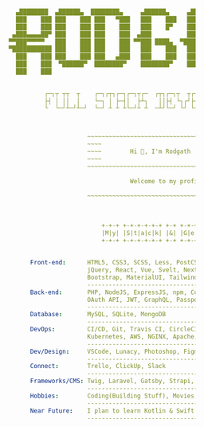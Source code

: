 ```yaml

                    ▄████████  ▄██████▄  ████████▄     ▄██████▄     ▄████████     ███        ▄█    █▄    
                    ███    ███ ███    ███ ███   ▀███   ███    ███   ███    ███ ▀█████████▄   ███    ███   
                    ███    ███ ███    ███ ███    ███   ███    █▀    ███    ███    ▀███▀▀██   ███    ███   
                   ▄███▄▄▄▄██▀ ███    ███ ███    ███  ▄███          ███    ███     ███   ▀  ▄███▄▄▄▄███▄▄ 
                  ▀▀███▀▀▀▀▀   ███    ███ ███    ███ ▀▀███ ████▄  ▀███████████     ███     ▀▀███▀▀▀▀███▀  
                  ▀███████████ ███    ███ ███    ███   ███    ███   ███    ███     ███       ███    ███   
                    ███    ███ ███    ███ ███   ▄███   ███    ███   ███    ███     ███       ███    ███   
                    ███    ███  ▀██████▀  ████████▀    ████████▀    ███    █▀     ▄████▀     ███    █▀    
                    ███    ███                                                                            
                
                    
                            ┌─┐┬ ┬┬  ┬    ┌─┐┌┬┐┌─┐┌─┐┬┌─  ┌┬┐┌─┐┬  ┬┌─┐┬  ┌─┐┌─┐┌─┐┬─┐
                            ├┤ │ ││  │    └─┐ │ ├─┤│  ├┴┐   ││├┤ └┐┌┘├┤ │  │ │├─┘├┤ ├┬┘
                            └  └─┘┴─┘┴─┘  └─┘ ┴ ┴ ┴└─┘┴ ┴  ─┴┘└─┘ └┘ └─┘┴─┘└─┘┴  └─┘┴└─



                                        ~~~~~~~~~~~~~~~~~~~~~~~~~~~~~~~~~~~~~~~~~~
                                        ~~~~                                  ~~~~
                                        ~~~~        Hi 👋, I'm Rodgath        ~~~~
                                        ~~~~                                  ~~~~
                                        ~~~~~~~~~~~~~~~~~~~~~~~~~~~~~~~~~~~~~~~~~~
                                        
                                                    Welcome to my profile.
                                        
                                        ~~~~~~~~~~~~~~~~~~~~~~~~~~~~~~~~~~~~~~~~~~
                                        
                                        
                                        
                                            +-+-+ +-+-+-+-+-+ +-+ +-+-+-+-+
                                            |M|y| |S|t|a|c|k| |&| |G|e|a|r|
                                            +-+-+ +-+-+-+-+-+ +-+ +-+-+-+-+
                                            
                                            
                        Front-end:      HTML5, CSS3, SCSS, Less, PostCSS, JavaScript, TypeScript, 
                                        jQuery, React, Vue, Svelt, NextJS, Webpack, Gulp, AJAX, 
                                        Bootstrap, MaterialUI, Tailwind, Bulma
                                        ----------------------------------------------------------
                        Back-end:       PHP, NodeJS, ExpressJS, npm, Composer, RESTful API, 
                                        OAuth API, JWT, GraphQL, PassportJS
                                        ----------------------------------------------------------
                        Database:       MySQL, SQLite, MongoDB
                                        ----------------------------------------------------------
                        DevOps:         CI/CD, Git, Travis CI, CircleCI, GitHub Actions, Docker, 
                                        Kubernetes, AWS, NGINX, Apache, TDD(Mocha, PHPUnit)
                                        ----------------------------------------------------------
                        Dev/Design:     VSCode, Lunacy, Photoshop, Figma
                                        ----------------------------------------------------------
                        Connect:        Trello, ClickUp, Slack
                                        ----------------------------------------------------------
                        Frameworks/CMS: Twig, Laravel, Gatsby, Strapi, Sapper, WordPress, OpenCart
                                        ----------------------------------------------------------
                        Hobbies:        Coding(Building Stuff), Movies, Thinking, Reading, Gaming
                                        ----------------------------------------------------------
                        Near Future:    I plan to learn Kotlin & Swift ⇢ Just for the fun of it 😎
                                        ----------------------------------------------------------
                                    
                                    
                                      
```


<!--
<h1 align="center">Hi 👋, I'm Rodgath</h1>
<h3 align="center">Welcome to my profile.</h3>

<p align="left"><img src="https://komarev.com/ghpvc/?username=rodgath&style=flat-square&color=brightgreen&label=PROFILE+VIEWS" alt="rodgath" /></p>

<p><img src="https://github-readme-stats.vercel.app/api?username=rodgath&show_icons=true&include_all_commits=true&count_private=true&hide=contribs,issues" alt="rodgath" />
   <img src="https://github-readme-stats.vercel.app/api/top-langs/?username=rodgath&layout=compact" alt="rodgath" /></p>


### Hi there 👋

**Rodgath/Rodgath** is a ✨ _special_ ✨ repository because its `README.md` (this file) appears on your GitHub profile.

Here are some ideas to get you started:

- 🔭 I’m currently working on ...
- 🌱 I’m currently learning ...
- 👯 I’m looking to collaborate on ...
- 🤔 I’m looking for help with ...
- 💬 Ask me about ...
- 📫 How to reach me: ...
- 😄 Pronouns: ...
- ⚡ Fun fact: ...
-->
